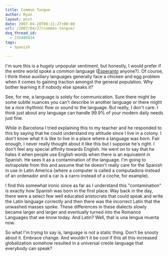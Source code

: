 ```yaml
---
title: Common Tongue
author: Ryan
layout: post
date: 2007-04-28T00:21:27+00:00
url: /2007/04/27/common-tongue/
dsq_thread_id:
  - 235480434
tags:
  - Spanish

---
```

I'm sure this is a hugely unpopular sentiment, but honestly, I would prefer if
the entire world spoke a common language ([Esperanto][1] anyone?). Of course, I
think these auxiliary languages generally face a chicken and egg problem when
it comes to gaining traction amongst the general population. Why bother
learning it if nobody else speaks it?

See, for me, a language is solely for communication. Sure there might be some
subtle nuances you can't describe in another language or there might be a nice
rhythmic flow or sound to the language. But really, I don't care. I think just
about any language can handle 99.9% of your modern daily needs just fine.

While in Barcelona I tried explaining this to my teacher and he responded to
this by saying that he could understand my attitude since I live in a colony. I
don't know what it is like to live in a place where a language was born. Fair
enough, I never really thought about it like this but I suppose he's right. I
don't feel any special affinity towards English. He went on to say that he
hates it when people use English words when there is an equivalent in Spanish.
He sees it as a contamination of the language. I'm going to extrapolate from
this and assume that he doesn't really care for the Spanish in use in Latin
America (where a computer is called a computadora instead of an ordenador and a
car is a carro instead of a coche, for example).

I find this somewhat ironic since as far as I understand this "contamination"
is exactly how Spanish was born in the first place. Way back in the day, there
were a select few well educated aristocrats that could speak and write the
Latin language correctly and then there was the incorrect Latin that the
unwashed masses spoke. These differences in these dialects slowly became larger
and larger and eventually turned into the Romance Languages that we know today.
And Latin? Well, that is una lengua muerta now.

So what I'm trying to say is, language is not a static thing. Don't be snooty
about it. Embrace change. And wouldn't it be cool if this all this increased
globalization somehow resulted in a universal creole language that everybody
can speak?

 [1]: http://en.wikipedia.org/wiki/Esperanto
